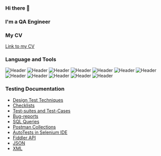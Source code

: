 ### Hi there 👋
### I'm a QA Engineer
### My CV
[Link to my CV](https://drive.google.com/file/d/1WNQuxpHjKU-i2wMQtgs-B5ghlvDkgW-n/view?usp=share_link)

### Language and Tools 
![Header](https://img.shields.io/badge/Jira-090909?style=for-the-badge&logo=jira&logoColor=136be1)
![Header](https://img.shields.io/badge/Postman-090909?style=for-the-badge&logo=postman&logoColor=f76935)
![Header](https://img.shields.io/badge/Swagger-090909?style=for-the-badge&logo=swagger&logoColor=7ede2b)
![Header](https://img.shields.io/badge/Github-090909?style=for-the-badge&logo=github&logoColor=8cc4d7)
![Header](https://img.shields.io/badge/DevTools-090909?style=for-the-badge&logo=googlechrome&logoColor=2674f2)
![Header](https://img.shields.io/badge/TestRail-090909?style=for-the-badge&logo=testrail&logoColor=71b556)
![Header](https://img.shields.io/badge/Fiddler-090909?style=for-the-badge&logo=fiddler&logoColor=8cc4d7)
![Header](https://img.shields.io/badge/MySgl-090909?style=for-the-badge&logo=mysql&logoColor=8cc4d7)
![Header](https://img.shields.io/badge/HTML-090909?style=for-the-badge&logo=html&logoColor=8cc4d7)
![Header](https://img.shields.io/badge/CSS-090909?style=for-the-badge&logo=css&logoColor=8cc4d7)
![Header](https://img.shields.io/badge/Selenium_IDE-090909?style=for-the-badge&logo=selenium&logoColor=1a468d)
![Header](https://img.shields.io/badge/CharlesProxy-090909?style=for-the-badge&logo=charlesproxy&logoColor=1a468d)

### Testing Documentation
- [Design Test Techniques](./Design_Test_Techniques/)
- [Checklists]()
- [Test-suites and Test-Cases]()
- [Bug-reports]()
- [SQL Queries]()
- [Postman Collections]()
- [AutoTests in Selenium IDE]()
- [Fiddler API]()
- [JSON]()
- [XML]()